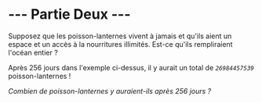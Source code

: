 # --- Partie Deux ---

Supposez que les poisson-lanternes vivent à jamais et qu'ils aient un espace et un accès à la nourritures illimités. Est-ce qu'ils rempliraient l'océan entier ?

Après 256 jours dans l'exemple ci-dessus, il y aurait un total de *`26984457539`* poisson-lanternes !

*Combien de poisson-lanternes y auraient-ils après 256 jours ?*
